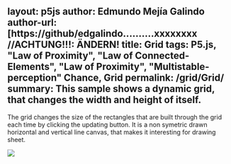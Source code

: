 layout: p5js
author: Edmundo Mejía Galindo
author-url: [https://github/edgalindo..........xxxxxxxx //ACHTUNG!!!: ÄNDERN!
title: Grid
tags: P5.js, "Law of Proximity", "Law of Connected-Elements", "Law of Proximity", "Multistable-perception" Chance, Grid
permalink: /grid/Grid/
summary: This sample shows a dynamic grid, that changes the width and height of itself.  
---

The grid changes the size of the rectangles that are built through the grid each time by clicking the updating button. It is a non symetric drawn horizontal and vertical line canvas, that makes it interesting for drawing sheet.  

![](http://www2.pic-upload.de/img/32318239/symetry.jpg)
